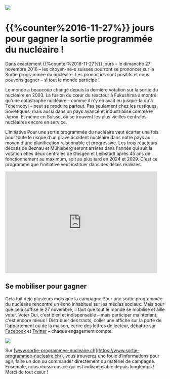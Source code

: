 ![](content/opening/images/intro-20160819-amelie.jpg)

# {{%counter%2016-11-27%}} jours pour gagner la sortie programmée du nucléaire !

Dans exactement {{%counter%2016-11-27%}} jours – le dimanche 27 novembre 2016 – les citoyen-ne-s suisses pourront se prononcer sur la Sortie programmée du nucléaire. Les pronostics sont positifs et nous pouvons gagner – si tout le monde participe !

Le monde a beaucoup changé depuis la dernière votation sur la sortie du nucléaire en 2003. La fusion du cœur du réacteur à Fukushima a montré qu'une catastrophe nucléaire – comme il n'y en avait eu jusque-là qu'à Tchernobyl – peut se produire partout. Pas seulement chez les rustiques Soviétiques, mais aussi dans un pays avancé et industrialisé comme le Japon. Et même en Suisse, où se trouvent les plus vieilles centrales nucléaires encore en service.

L'initiative Pour une sortie programmée du nucléaire veut écarter une fois pour toute le risque d'un grave accident nucléaire dans notre pays au moyen d'une planification raisonnable et progressive. Les trois réacteurs décatis de Beznau et Mühleberg seront arrêtés dans l'année qui suit la votation etles deux centrales de Gösgen et Leibstadt après 45 ans de fonctionnement au maximum, soit au plus tard en 2024 et 2029. C'est ce programme que l'initiative veut instituer dans des délais réalistes.

<iframe id="ytplayer" type="text/html" width="480" height="320"
  src="http://www.youtube.com/embed/imLKo8LXKas?autoplay=0&origin=http://sortirdunuclaire.ch"
  frameborder="0"></iframe>

## Se mobiliser pour gagner

Cela fait déjà plusieurs mois que la campagne Pour une sortie programmée du nucléaire rencontre un écho inhabituel sur les médias sociaux. Mais pour que cela suffise le 27 novembre, il faut que tout le monde se mobilise et aille voter. Voter Oui, c'est bien et indispensable – mais participer maintenant, c'est encore mieux ! Distribuer des tracts, coller une affiche sur la porte de l’appartement ou de la maison, écrire des lettres de lecteur, débattre sur [Facebook](https://www.facebook.com/sortieprogrammeenucleaire) et [Twitter](https://twitter.com/SortieNucleaire) – chaque engagement compte.

[![](content/opening/images/intro-20160819-sortie-programmee.png)](https://www.sortie-programmee-nucleaire.ch/)

Sur [www.sortie-programmee-nucleaire.ch](https://www.sortie-programmee-nucleaire.ch/), vous trouverez une foule d’informations pour agir, faire un don ou commander directement du matériel de campagne. Ensemble, nous réussirons ce qui est indispensable depuis longtemps ! Merci de tout cœur !
